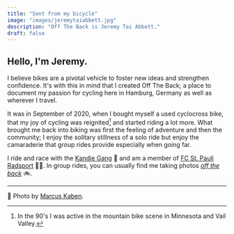 ```yaml
---
title: "Sent from my bicycle"
image: "images/jeremytaiabbett.jpg"
description: "Off The Back is Jeremy Tai Abbett."
draft: false
---
```


## Hello, I'm Jeremy.

I believe bikes are a pivotal vehicle to foster new ideas and strengthen confidence. It's with this in mind that I created Off The Back; a place to document my passion for cycling here in Hamburg, Germany as well as wherever I travel.

It was in September of 2020, when I bought myself a used cyclocross bike, that my joy of cycling was reignited[^1] and started riding a lot more. What brought me back into biking was first the feeling of adventure and then the community; I enjoy the solitary stillness of a solo ride but enjoy the camaraderie that group rides provide especially when going far.

I ride and race with the [Kandie Gang](https://www.kandiegang.com/) 🍬 and am a member of [FC St. Pauli Radsport](https://fcstpauli-radsport.de) 🏴‍☠️. In group rides, you can usually find me taking photos *[off the back](https://www.instagram.com/_offtheback_/)* 🚲.

---


📸 Photo by [Marcus Kaben](https://www.instagram.com/m.kabenfoto/).

[^1]: In the 90's I was active in the mountain bike scene in Minnesota and Vail Valley.